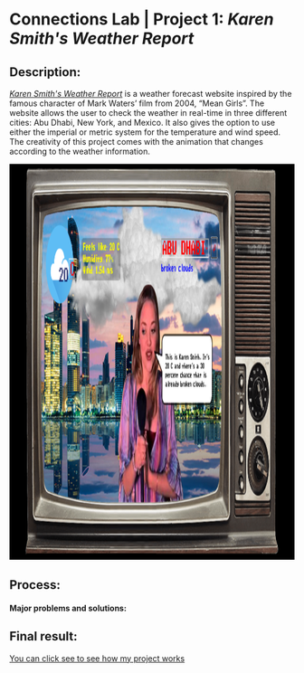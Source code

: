 # Connections Lab | Project 1: _Karen Smith's Weather Report_

## Description:

[_Karen Smith's Weather Report_](https://andresugartechea.github.io/ConnectionsLab/homework/week4_and_5/project_1/) is a weather forecast website inspired by the famous character of Mark Waters’ film from 2004, “Mean Girls”. The website allows the user to check the weather in real-time in three different cities: Abu Dhabi, New York, and Mexico. It also gives the option to use either the imperial or metric system for the temperature and wind speed. The creativity of this project comes with the animation that changes according to the weather information.


<img src="description.png" height ="700" />




## Process:


   #### Major problems and solutions:





## Final result: 


[You can click see to see how my project works](https://youtu.be/N0Urd3sjneE)
